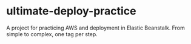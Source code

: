 # ultimate-deploy-practice
A project for practicing AWS and deployment in Elastic Beanstalk. From simple to complex, one tag per step.
